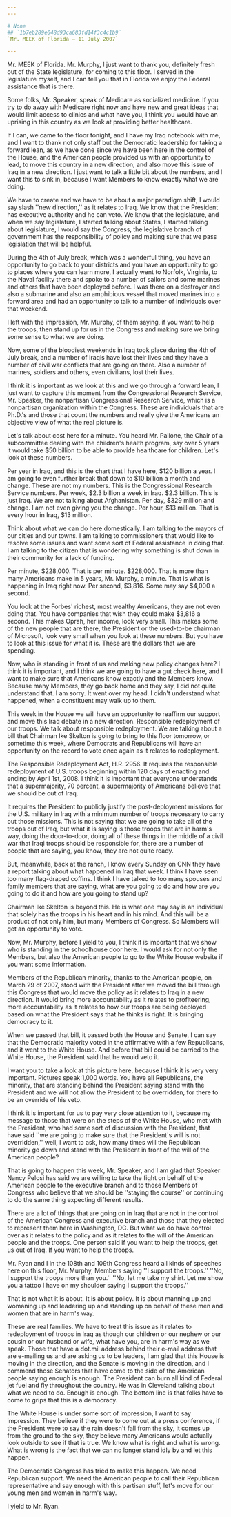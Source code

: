 ```yaml
---
---

# None
## `1b7eb289e048d93ca683fd14f3c4c1b9`
`Mr. MEEK of Florida — 11 July 2007`

---
```



Mr. MEEK of Florida. Mr. Murphy, I just want to thank you, definitely 
fresh out of the State legislature, for coming to this floor. I served 
in the legislature myself, and I can tell you that in Florida we enjoy 
the Federal assistance that is there.

Some folks, Mr. Speaker, speak of Medicare as socialized medicine. If 
you try to do away with Medicare right now and have new and great ideas 
that would limit access to clinics and what have you, I think you would 
have an uprising in this country as we look at providing better 
healthcare.

If I can, we came to the floor tonight, and I have my Iraq notebook 
with me, and I want to thank not only staff but the Democratic 
leadership for taking a forward lean, as we have done since we have 
been here in the control of the House, and the American people provided 
us with an opportunity to lead, to move this country in a new 
direction, and also move this issue of Iraq in a new direction. I just 
want to talk a little bit about the numbers, and I want this to sink 
in, because I want Members to know exactly what we are doing.

We have to create and we have to be about a major paradigm shift, I 
would say slash ''new direction,'' as it relates to Iraq. We know that 
the President has executive authority and he can veto. We know that the 
legislature, and when we say legislature, I started talking about 
States, I started talking about legislature, I would say the Congress, 
the legislative branch of government has the responsibility of policy 
and making sure that we pass legislation that will be helpful.

During the 4th of July break, which was a wonderful thing, you have 
an opportunity to go back to your districts and you have an opportunity 
to go to places where you can learn more, I actually went to Norfolk, 
Virginia, to the Naval facility there and spoke to a number of sailors 
and some marines and others that have been deployed before. I was there 
on a destroyer and also a submarine and also an amphibious vessel that 
moved marines into a forward area and had an opportunity to talk to a 
number of individuals over that weekend.

I left with the impression, Mr. Murphy, of them saying, if you want 
to help the troops, then stand up for us in the Congress and making 
sure we bring some sense to what we are doing.

Now, some of the bloodiest weekends in Iraq took place during the 4th 
of July break, and a number of Iraqis have lost their lives and they 
have a number of civil war conflicts that are going on there. Also a 
number of marines, soldiers and others, even civilians, lost their 
lives.

I think it is important as we look at this and we go through a 
forward lean, I just want to capture this moment from the Congressional 
Research Service, Mr. Speaker, the nonpartisan Congressional Research 
Service, which is a nonpartisan organization within the Congress. These 
are individuals that are Ph.D.'s and those that count the numbers and 
really give the Americans an objective view of what the real picture 
is.

Let's talk about cost here for a minute. You heard Mr. Pallone, the 
Chair of a subcommittee dealing with the children's health program, say 
over 5 years it would take $50 billion to be able to provide healthcare 
for children. Let's look at these numbers.

Per year in Iraq, and this is the chart that I have here, $120 
billion a year. I am going to even further break that down to $10 
billion a month and change. These are not my numbers. This is the 
Congressional Research Service numbers. Per week, $2.3 billion a week 
in Iraq. $2.3 billion. This is just Iraq. We are not talking about 
Afghanistan. Per day, $329 million and change. I am not even giving you 
the change. Per hour, $13 million. That is every hour in Iraq, $13 
million.

Think about what we can do here domestically. I am talking to the 
mayors of our cities and our towns. I am talking to commissioners that 
would like to resolve some issues and want some sort of Federal 
assistance in doing that. I am talking to the citizen that is wondering 
why something is shut down in their community for a lack of funding.

Per minute, $228,000. That is per minute. $228,000. That is more than 
many Americans make in 5 years, Mr. Murphy, a minute. That is what is 
happening in Iraq right now. Per second, $3,816. Some may say $4,000 a 
second.

You look at the Forbes' richest, most wealthy Americans, they are not 
even doing that. You have companies that wish they could make $3,816 a 
second. This makes Oprah, her income, look very small. This makes some 
of the new people that are there, the President or the used-to-be 
chairman of Microsoft, look very small when you look at these numbers. 
But you have to look at this issue for what it is. These are the 
dollars that we are spending.

Now, who is standing in front of us and making new policy changes 
here? I think it is important, and I think we are going to have a gut 
check here, and I want to make sure that Americans know exactly and the 
Members know. Because many Members, they go back home and they say, I 
did not quite understand that. I am sorry. It went over my head. I 
didn't understand what happened, when a constituent may walk up to 
them.

This week in the House we will have an opportunity to reaffirm our 
support and move this Iraq debate in a new direction. Responsible 
redeployment of our troops. We talk about responsible redeployment. We 
are talking about a bill that Chairman Ike Skelton is going to bring to 
this floor tomorrow, or sometime this week, where Democrats and 
Republicans will have an opportunity on the record to vote once again 
as it relates to redeployment.

The Responsible Redeployment Act, H.R. 2956. It requires the 
responsible redeployment of U.S. troops beginning within 120 days of 
enacting and ending by April 1st, 2008. I think it is important that 
everyone understands that a supermajority, 70 percent, a supermajority 
of Americans believe that we should be out of Iraq.

It requires the President to publicly justify the post-deployment 
missions for the U.S. military in Iraq with a minimum number of troops 
necessary to carry out those missions. This is not saying that we are 
going to take all of the troops out of Iraq, but what it is saying is 
those troops that are in harm's way, doing the door-to-door, doing all 
of these things in the middle of a civil war that Iraqi troops should 
be responsible for, there are a number of people that are saying, you 
know, they are not quite ready.

But, meanwhile, back at the ranch, I know every Sunday on CNN they 
have a report talking about what happened in Iraq that week. I think I 
have seen too many flag-draped coffins. I think I have talked to too 
many spouses and family members that are saying, what are you going to 
do and how are you going to do it and how are you going to stand up?

Chairman Ike Skelton is beyond this. He is what one may say is an 
individual that solely has the troops in his heart and in his mind. And 
this will be a product of not only him, but many Members of Congress. 
So Members will get an opportunity to vote.



Now, Mr. Murphy, before I yield to you, I think it is important that 
we show who is standing in the schoolhouse door here. I would ask for 
not only the Members, but also the American people to go to the White 
House website if you want some information.

Members of the Republican minority, thanks to the American people, on 
March 29 of 2007, stood with the President after we moved the bill 
through this Congress that would move the policy as it relates to Iraq 
in a new direction. It would bring more accountability as it relates to 
profiteering, more accountability as it relates to how our troops are 
being deployed based on what the President says that he thinks is 
right. It is bringing democracy to it.


When we passed that bill, it passed both the House and Senate, I can 
say that the Democratic majority voted in the affirmative with a few 
Republicans, and it went to the White House. And before that bill could 
be carried to the White House, the President said that he would veto 
it.

I want you to take a look at this picture here, because I think it is 
very very important. Pictures speak 1,000 words. You have all 
Republicans, the minority, that are standing behind the President 
saying stand with the President and we will not allow the President to 
be overridden, for there to be an override of his veto.

I think it is important for us to pay very close attention to it, 
because my message to those that were on the steps of the White House, 
who met with the President, who had some sort of discussion with the 
President, that have said ''we are going to make sure that the 
President's will is not overridden,'' well, I want to ask, how many 
times will the Republican minority go down and stand with the President 
in front of the will of the American people?

That is going to happen this week, Mr. Speaker, and I am glad that 
Speaker
Nancy Pelosi has said we are willing to take the fight on 
behalf of the American people to the executive branch and to those 
Members of Congress who believe that we should be ''staying the 
course'' or continuing to do the same thing expecting different 
results.

There are a lot of things that are going on in Iraq that are not in 
the control of the American Congress and executive branch and those 
that they elected to represent them here in Washington, DC. But what we 
do have control over as it relates to the policy and as it relates to 
the will of the American people and the troops. One person said if you 
want to help the troops, get us out of Iraq. If you want to help the 
troops.

Mr. Ryan and I in the 108th and 109th Congress heard all kinds of 
speeches here on this floor, Mr. Murphy, Members saying ''I support the 
troops.'' ''No, I support the troops more than you.'' ''No, let me take 
my shirt. Let me show you a tattoo I have on my shoulder saying I 
support the troops.''

That is not what it is about. It is about policy. It is about manning 
up and womaning up and leadering up and standing up on behalf of these 
men and women that are in harm's way.



These are real families. We have to treat this issue as it relates to 
redeployment of troops in Iraq as though our children or our nephew or 
our cousin or our husband or wife, what have you, are in harm's way as 
we speak. Those that have a dot.mil address behind their e-mail address 
that are e-mailing us and are asking us to be leaders, I am glad that 
this House is moving in the direction, and the Senate is moving in the 
direction, and I commend those Senators that have come to the side of 
the American people saying enough is enough. The President can burn all 
kind of Federal jet fuel and fly throughout the country. He was in 
Cleveland talking about what we need to do. Enough is enough. The 
bottom line is that folks have to come to grips that this is a 
democracy.

The White House is under some sort of impression, I want to say 
impression. They believe if they were to come out at a press 
conference, if the President were to say the rain doesn't fall from the 
sky, it comes up from the ground to the sky, they believe many 
Americans would actually look outside to see if that is true. We know 
what is right and what is wrong. What is wrong is the fact that we can 
no longer stand idly by and let this happen.

The Democratic Congress has tried to make this happen. We need 
Republican support. We need the American people to call their 
Republican representative and say enough with this partisan stuff, 
let's move for our young men and women in harm's way.

I yield to Mr. Ryan.